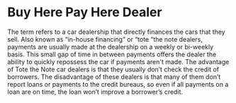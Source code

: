 ---
---

# Buy Here Pay Here Dealer

The term refers to a car dealership that directly finances the cars that they sell. Also known as “in-house financing” or “tote “the note dealers,  payments are usually made at the dealership on a weekly or bi-weekly basis. This small gap of time in between payments offers the dealer the ability to quickly repossess the car if payments aren't made. The advantage of Tote the Note car dealers is that they usually don’t check the credit of borrowers. The disadvantage of these dealers is that many of them don’t report loans or payments to the credit bureaus, so even if all payments on a loan are on time, the loan won’t improve a borrower’s credit.
